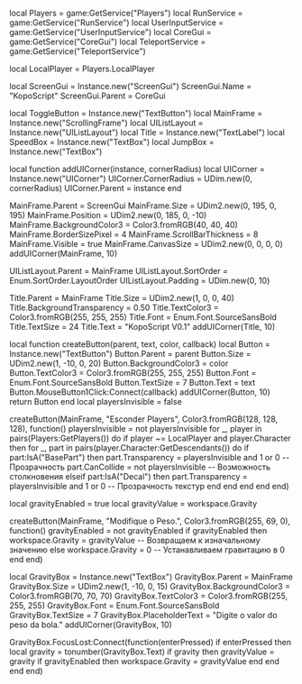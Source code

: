 
local Players = game:GetService("Players")
local RunService = game:GetService("RunService")
local UserInputService = game:GetService("UserInputService")
local CoreGui = game:GetService("CoreGui")
local TeleportService = game:GetService("TeleportService")

local LocalPlayer = Players.LocalPlayer

local ScreenGui = Instance.new("ScreenGui")
ScreenGui.Name = "KopoScript"
ScreenGui.Parent = CoreGui

local ToggleButton = Instance.new("TextButton")
local MainFrame = Instance.new("ScrollingFrame")
local UIListLayout = Instance.new("UIListLayout")
local Title = Instance.new("TextLabel")
local SpeedBox = Instance.new("TextBox")
local JumpBox = Instance.new("TextBox")

local function addUICorner(instance, cornerRadius)
    local UICorner = Instance.new("UICorner")
    UICorner.CornerRadius = UDim.new(0, cornerRadius)
    UICorner.Parent = instance
end

MainFrame.Parent = ScreenGui
MainFrame.Size = UDim2.new(0, 195, 0, 195)
MainFrame.Position = UDim2.new(0, 185, 0, -10)
MainFrame.BackgroundColor3 = Color3.fromRGB(40, 40, 40)
MainFrame.BorderSizePixel = 4
MainFrame.ScrollBarThickness = 8
MainFrame.Visible = true
MainFrame.CanvasSize = UDim2.new(0, 0, 0, 0)
addUICorner(MainFrame, 10)

UIListLayout.Parent = MainFrame
UIListLayout.SortOrder = Enum.SortOrder.LayoutOrder
UIListLayout.Padding = UDim.new(0, 10)

Title.Parent = MainFrame
Title.Size = UDim2.new(1, 0, 0, 40)
Title.BackgroundTransparency = 0.50
Title.TextColor3 = Color3.fromRGB(255, 255, 255)
Title.Font = Enum.Font.SourceSansBold
Title.TextSize = 24
Title.Text = "KopoScript V0.1"
addUICorner(Title, 10)

local function createButton(parent, text, color, callback)
    local Button = Instance.new("TextButton")
    Button.Parent = parent
    Button.Size = UDim2.new(1, -10, 0, 20)
    Button.BackgroundColor3 = color
    Button.TextColor3 = Color3.fromRGB(255, 255, 255)
    Button.Font = Enum.Font.SourceSansBold
    Button.TextSize = 7
    Button.Text = text
    Button.MouseButton1Click:Connect(callback)
    addUICorner(Button, 10)
    return Button
end
local playersInvisible = false

createButton(MainFrame, "Esconder Players", Color3.fromRGB(128, 128, 128), function()
    playersInvisible = not playersInvisible
    for _, player in pairs(Players:GetPlayers()) do
        if player ~= LocalPlayer and player.Character then
            for _, part in pairs(player.Character:GetDescendants()) do
                if part:IsA("BasePart") then
                    part.Transparency = playersInvisible and 1 or 0 -- Прозрачность
                    part.CanCollide = not playersInvisible -- Возможность столкновения
                elseif part:IsA("Decal") then
                    part.Transparency = playersInvisible and 1 or 0 -- Прозрачность текстур
                end
            end
        end
    end
end)

local gravityEnabled = true
local gravityValue = workspace.Gravity

createButton(MainFrame, "Modifique o Peso.", Color3.fromRGB(255, 69, 0), function()
    gravityEnabled = not gravityEnabled
    if gravityEnabled then
        workspace.Gravity = gravityValue -- Возвращаем к изначальному значению
    else
        workspace.Gravity = 0 -- Устанавливаем гравитацию в 0
    end
end)

local GravityBox = Instance.new("TextBox")
GravityBox.Parent = MainFrame
GravityBox.Size = UDim2.new(1, -10, 0, 15)
GravityBox.BackgroundColor3 = Color3.fromRGB(70, 70, 70)
GravityBox.TextColor3 = Color3.fromRGB(255, 255, 255)
GravityBox.Font = Enum.Font.SourceSansBold
GravityBox.TextSize = 7
GravityBox.PlaceholderText = "Digite o valor do peso da bola."
addUICorner(GravityBox, 10)

GravityBox.FocusLost:Connect(function(enterPressed)
    if enterPressed then
        local gravity = tonumber(GravityBox.Text)
        if gravity then
            gravityValue = gravity
            if gravityEnabled then
                workspace.Gravity = gravityValue
            end
        end
    end
end)
